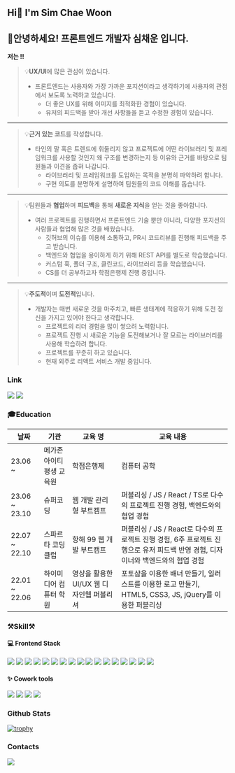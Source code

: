 <h2>Hi👋 I'm Sim Chae Woon</h2>

## 🤗안녕하세요! 프론트엔드 개발자 심채운 입니다.

**저는 !!**

> 💡**UX/UI**에 많은 관심이 있습니다.
>
> - 프론트엔드는 사용자와 가장 가까운 포지션이라고 생각하기에 사용자의 관점에서 보도록 노력하고 있습니다.<br>
>   - 더 좋은 UX를 위해 이미지를 최적화한 경험이 있습니다.<br>
>   - 유저의 피드백을 받아 개선 사항들을 듣고 수정한 경험이 있습니다.

---

> 💡**근거 있는 코드**를 작성합니다.
>
> - 타인의 말 혹은 트렌드에 휘둘리지 않고 프로젝트에 어떤 라이브러리 및 프레임워크를 사용할 것인지 왜 구조를 변경하는지 등 이유와 근거를 바탕으로 팀원들과 이견을 좁혀 나갑니다.<br>
>   - 라이브러리 및 프레임워크를 도입하는 목적을 분명히 파악하려 합니다.<br>
>   - 구현 의도를 분명하게 설명하여 팀원들의 코드 이해를 돕습니다.

---

> 💡팀원들과 **협업**하며 **피드백**을 통해 **새로운 지식**을 얻는 것을 좋아합니다.
>
> - 여러 프로젝트를 진행하면서 프론트엔드 기술 뿐만 아니라, 다양한 포지션의 사람들과 협업해 많은 것을 배웠습니다.<br>
>   - 깃허브의 이슈를 이용해 소통하고, PR시 코드리뷰를 진행해 피드백을 주고 받습니다.<br>
>   - 백엔드와 협업을 용이하게 하기 위해 REST API를 별도로 학습했습니다.<br>
>   - 커스텀 훅, 폴더 구조, 클린코드, 라이브러리 등을 학습했습니다.<br>
>   - CS를 더 공부하고자 학점은행제 진행 중입니다.

---

> 💡**주도적**이며 **도전적**입니다.
>
> - 개발자는 매번 새로운 것을 마주치고, 빠른 생태계에 적응하기 위해 도전 정신을 가지고 있어야 한다고 생각합니다.<br>
>   - 프로젝트의 리더 경험을 많이 쌓으려 노력합니다.<br>
>   - 프로젝트 진행 시 새로운 기능을 도전해보거나 잘 모르는 라이브러리를 사용해 학습하려 합니다.<br>
>   - 프로젝트를 꾸준히 하고 있습니다. <br>
>   - 현재 외주로 리액트 서비스 개발 중입니다.

### Link

<p>
<a href="https://www.notion.so/e2260589a40942ccbf4909f80c846f69?pvs=4"><img src="https://img.shields.io/badge/Notion-000000?style=flat-square&logo=Notion&logoColor=white"></a>
  <a href="https://velog.io/@scw0604"><img src="https://img.shields.io/badge/velog-20C997?style=flat-square&logo=velog&logoColor=white"></a>
</p>

### 🎓Education

| 날짜          | 기관                      | 교육 명                                  | 교육 내용                                                                                                                       |
| ------------- | ------------------------- | ---------------------------------------- | ------------------------------------------------------------------------------------------------------------------------------- |
| 23.06 ~       | 메가존 아이티 평생 교육원 | 학점은행제                               | 컴퓨터 공학                                                                                                                     |
| 23.06 ~ 23.10 | 슈퍼코딩                  | 웹 개발 관리형 부트캠프                  | 퍼블리싱 / JS / React / TS로 다수의 프로젝트 진행 경험, 백엔드와의 협업 경험                                                    |
| 22.07 ~ 22.10 | 스파르타 코딩 클럽        | 항해 99 웹 개발 부트캠프                 | 퍼블리싱 / JS / React로 다수의 프로젝트 진행 경험, 6주 프로젝트 진행으로 유저 피드백 반영 경험, 디자이너와 백엔드와의 협업 경험 |
| 22.01 ~ 22.06 | 하이미디어 컴퓨터 학원    | 영상을 활용한 UI/UX 웹 디자인웹 퍼블리셔 | 포토샵을 이용한 배너 만들기, 일러스트를 이용한 로고 만들기, HTML5, CSS3, JS, jQuery를 이용한 퍼블리싱                           |

<h3>⚒️Skill⚒️</h3>
<h4>💻 Frontend Stack</h4>
<p>
<img src="https://img.shields.io/badge/HTML5-E34F26?style=flat-square&logo=HTML5&logoColor=white">
<img src="https://img.shields.io/badge/CSS3-1572B6?style=flat-square&logo=HTML5&logoColor=white">
  <img src="https://img.shields.io/badge/JavaScript-F7DF1E?style=flat-square&logo=JavaScript&logoColor=black">
  <img src="https://img.shields.io/badge/TypeScript-3178C6?style=flat-square&logo=TypeScript&logoColor=black">
  <img src="https://img.shields.io/badge/React-61DAFB?style=flat-square&logo=React&logoColor=black">
  <img src="https://img.shields.io/badge/Next-000000?style=flat-square&logo=Next.js&logoColor=white">
  <img src="https://img.shields.io/badge/Redux-764ABC?style=flat-square&logo=Redux&logoColor=white">
  <img src="https://img.shields.io/badge/recoil-3578E5?style=flat-square&logo=recoil&logoColor=white">
  <img src="https://img.shields.io/badge/React Query-FF4154?style=flat-square&logo=React Query&logoColor=white">
  <img src="https://img.shields.io/badge/Axios-5A29E4?style=flat-square&logo=Axios&logoColor=white">
  <img src="https://img.shields.io/badge/React Router-CA4245?style=flat-square&logo=React Router&logoColor=white">
  <img src="https://img.shields.io/badge/styled_components-DB7093?style=flat-square&logo=styled-components&logoColor=white">
   <img src="https://img.shields.io/badge/Amazon S3-569A31?style=flat-square&logo=Amazon S3&logoColor=white">
  <img src="https://img.shields.io/badge/Amazon CloudFront-E05243?style=flat-square">
  <img src="https://img.shields.io/badge/Amazon Route 53-F68536?style=flat-square">
  <img src="https://img.shields.io/badge/GitHub Actions-2088FF?style=flat-square&logo=GitHub Actions&logoColor=white">
  <img src="https://img.shields.io/badge/Vercel-000000?style=flat-square&logo=Vercel&logoColor=white">
</p>

<h4>✨ Cowork tools</h4>
<p>
  <img src="https://img.shields.io/badge/Notion-000000?style=flat-square&logo=Notion&logoColor=white">
  <img src="https://img.shields.io/badge/Slack-4A154B?style=flat-square&logo=Slack&logoColor=white">
   <img src="https://img.shields.io/badge/Figma-F24E1E?style=flat-square&logo=Figma&logoColor=white">
    <img src="https://img.shields.io/badge/GitHub-000000?style=flat-square&logo=Github&logoColor=white">
</p>

<h3>Github Stats</h3>

[![trophy](https://github-profile-trophy.vercel.app/?username=Sim0321&margin-w=15&margin-h=15&theme=onedark)](https://github.com/ryo-ma/github-profile-trophy)

<h3>Contacts</h3>
<div>
  <a href="mailto:dev.0doogadooga@gmail.com"><img src="https://img.shields.io/badge/dev.0doogadooga@gmail.com-EA4335?style=flat-square&logo=Gmail&logoColor=white"></a>
  
</div>

<!-- ![SimChaeWoon's GitHub stats](https://github-readme-stats.vercel.app/api?username=Sim0321&show_icons=true&theme=radical) -->
